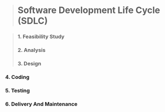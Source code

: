 >	#	Software Development Life Cycle (SDLC) 

> ### 1.	Feasibility Study
>	###	2.	Analysis
>	###	3.	Design
###	4.	Coding
###	5.	Testing
###	6.	Delivery And Maintenance
